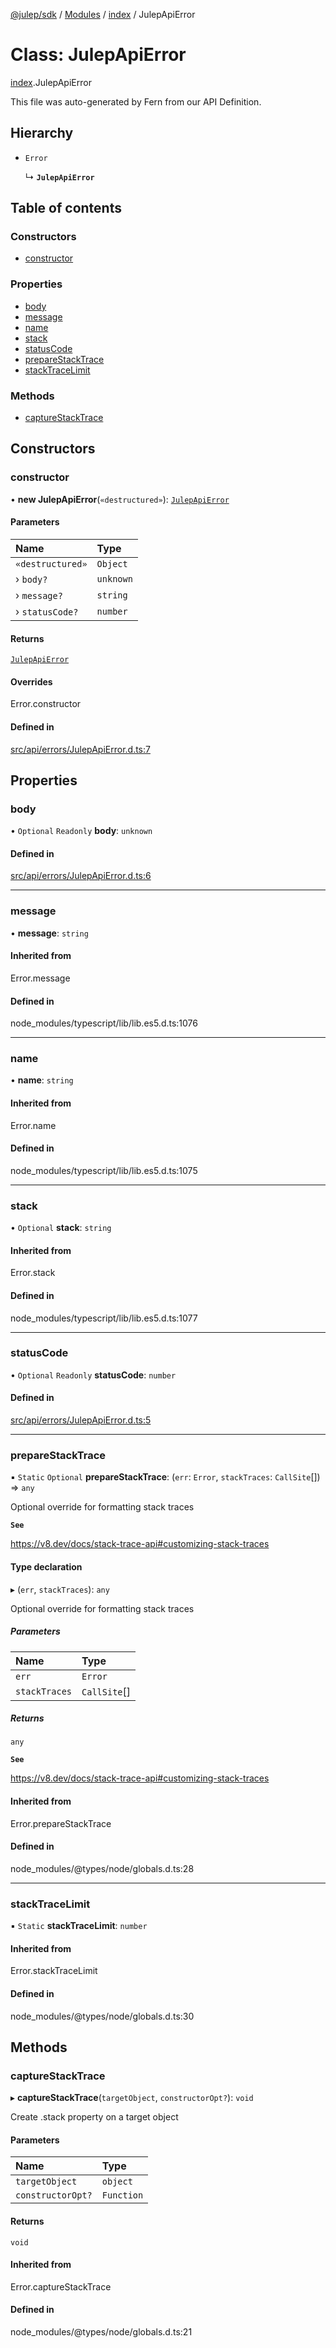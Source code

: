 [@julep/sdk](../README.md) / [Modules](../modules.md) / [index](../modules/index.md) / JulepApiError

# Class: JulepApiError

[index](../modules/index.md).JulepApiError

This file was auto-generated by Fern from our API Definition.

## Hierarchy

- `Error`

  ↳ **`JulepApiError`**

## Table of contents

### Constructors

- [constructor](index.JulepApiError.md#constructor)

### Properties

- [body](index.JulepApiError.md#body)
- [message](index.JulepApiError.md#message)
- [name](index.JulepApiError.md#name)
- [stack](index.JulepApiError.md#stack)
- [statusCode](index.JulepApiError.md#statuscode)
- [prepareStackTrace](index.JulepApiError.md#preparestacktrace)
- [stackTraceLimit](index.JulepApiError.md#stacktracelimit)

### Methods

- [captureStackTrace](index.JulepApiError.md#capturestacktrace)

## Constructors

### constructor

• **new JulepApiError**(`«destructured»`): [`JulepApiError`](index.JulepApiError.md)

#### Parameters

| Name | Type |
| :------ | :------ |
| `«destructured»` | `Object` |
| › `body?` | `unknown` |
| › `message?` | `string` |
| › `statusCode?` | `number` |

#### Returns

[`JulepApiError`](index.JulepApiError.md)

#### Overrides

Error.constructor

#### Defined in

[src/api/errors/JulepApiError.d.ts:7](https://github.com/julep-ai/monorepo/blob/8b1493a/sdks/js/src/api/errors/JulepApiError.d.ts#L7)

## Properties

### body

• `Optional` `Readonly` **body**: `unknown`

#### Defined in

[src/api/errors/JulepApiError.d.ts:6](https://github.com/julep-ai/monorepo/blob/8b1493a/sdks/js/src/api/errors/JulepApiError.d.ts#L6)

___

### message

• **message**: `string`

#### Inherited from

Error.message

#### Defined in

node_modules/typescript/lib/lib.es5.d.ts:1076

___

### name

• **name**: `string`

#### Inherited from

Error.name

#### Defined in

node_modules/typescript/lib/lib.es5.d.ts:1075

___

### stack

• `Optional` **stack**: `string`

#### Inherited from

Error.stack

#### Defined in

node_modules/typescript/lib/lib.es5.d.ts:1077

___

### statusCode

• `Optional` `Readonly` **statusCode**: `number`

#### Defined in

[src/api/errors/JulepApiError.d.ts:5](https://github.com/julep-ai/monorepo/blob/8b1493a/sdks/js/src/api/errors/JulepApiError.d.ts#L5)

___

### prepareStackTrace

▪ `Static` `Optional` **prepareStackTrace**: (`err`: `Error`, `stackTraces`: `CallSite`[]) => `any`

Optional override for formatting stack traces

**`See`**

https://v8.dev/docs/stack-trace-api#customizing-stack-traces

#### Type declaration

▸ (`err`, `stackTraces`): `any`

Optional override for formatting stack traces

##### Parameters

| Name | Type |
| :------ | :------ |
| `err` | `Error` |
| `stackTraces` | `CallSite`[] |

##### Returns

`any`

**`See`**

https://v8.dev/docs/stack-trace-api#customizing-stack-traces

#### Inherited from

Error.prepareStackTrace

#### Defined in

node_modules/@types/node/globals.d.ts:28

___

### stackTraceLimit

▪ `Static` **stackTraceLimit**: `number`

#### Inherited from

Error.stackTraceLimit

#### Defined in

node_modules/@types/node/globals.d.ts:30

## Methods

### captureStackTrace

▸ **captureStackTrace**(`targetObject`, `constructorOpt?`): `void`

Create .stack property on a target object

#### Parameters

| Name | Type |
| :------ | :------ |
| `targetObject` | `object` |
| `constructorOpt?` | `Function` |

#### Returns

`void`

#### Inherited from

Error.captureStackTrace

#### Defined in

node_modules/@types/node/globals.d.ts:21
